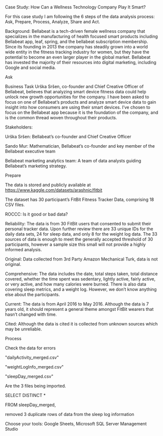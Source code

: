 Case Study: How Can a Wellness Technology Company Play It Smart?

For this case study I am following the 6 steps of the data analysis process: Ask, Prepare, Process, Analyze, Share and Act.


Background: Bellabeat is a tech-driven female wellness company that specializes in the manufacturing of health focused smart products including Bellabeat app, leaf, spring, and the bellabeat subscription membership. Since its founding in 2013 the company has steadily grown into a world wide entity in the fitness tracking industry for women, but they have the potential to become an even larger player in the global market. Bellabeat has invested the majority of their resources into digital marketing, including Google and social media. 

Ask

Business Task
Urška Sršen, co-founder and Chief Creative Officer of Bellabeat, believes that analyzing smart device fitness data could help unlock new growth opportunities for the company. I have been asked to focus on one of Bellabeat’s products and analyze smart device data to gain insight into how consumers are using their smart devices. I’ve chosen to focus on the Bellabeat app because it is the foundation of the company, and is the common thread woven throughout their products. 

Stakeholders:

Urška Sršen: Bellabeat’s co-founder and Chief Creative Officer

Sando Mur: Mathematician, Bellabeat’s co-founder and key member of the Bellabeat executive team

Bellabeat marketing analytics team: A team of data analysts guiding Bellabeat’s marketing strategy. 

Prepare

The data is stored and publicly available at https://www.kaggle.com/datasets/arashnic/fitbit

The dataset has 30 participant’s FitBit Fitness Tracker Data, comprising 18 CSV files.

ROCCC: Is it good or bad data?

Reliability: The data is from 30 FitBit users that consented to submit their personal tracker data. Upon further review there are 33 unique IDs for the daily data sets, 24 for sleep data, and only 8 for the weight log data. The 33 sources of data is enough to meet the generally accepted threshold of 30 participants, however a sample size this small will not provide a highly informed analysis. 

Original: Data collected from 3rd Party Amazon Mechanical Turk, data is not original.

Comprehensive: The data includes the date, total steps taken, total distance covered, whether the time spent was sedentary, lightly active, fairly active, or very active, and how many calories were burned. There is also data covering sleep metrics, and a weight log. However, we don’t know anything else about the participants.

Current: The data is from April 2016 to May 2016. Although the data is 7 years old, it should represent a general theme amongst FitBit wearers that hasn’t changed with time. 

Cited: Although the data is cited it is collected from unknown sources which may be unreliable.

Process 

Check the data for errors

"dailyActivity_merged.csv"

"weightLogInfo_merged.csv"

"sleepDay_merged.csv"

Are the 3 files being imported.

SELECT DISTINCT * 

FROM sleepDay_merged, 

removed 3 duplicate rows of data from the sleep log information


Choose your tools: Google Sheets, Microsoft SQL Server Management Studio
